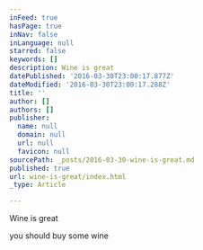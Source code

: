 ```yaml
---
inFeed: true
hasPage: true
inNav: false
inLanguage: null
starred: false
keywords: []
description: Wine is great
datePublished: '2016-03-30T23:00:17.877Z'
dateModified: '2016-03-30T23:00:17.288Z'
title: ''
author: []
authors: []
publisher:
  name: null
  domain: null
  url: null
  favicon: null
sourcePath: _posts/2016-03-30-wine-is-great.md
published: true
url: wine-is-great/index.html
_type: Article

---
```

Wine is great

you should buy some wine
